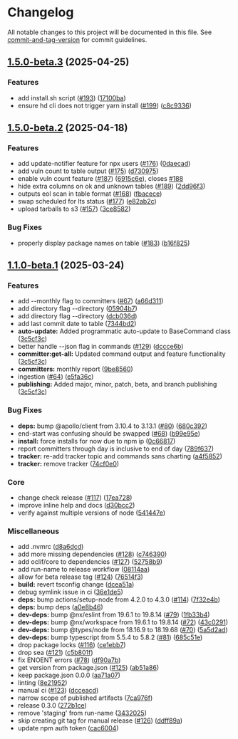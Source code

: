 # Changelog

All notable changes to this project will be documented in this file. See [commit-and-tag-version](https://github.com/absolute-version/commit-and-tag-version) for commit guidelines.

## [1.5.0-beta.3](https://github.com/herodevs/cli/compare/v1.4.0-beta.1...v1.5.0-beta.3) (2025-04-25)


### Features

* add install.sh script ([#193](https://github.com/herodevs/cli/issues/193)) ([17100ba](https://github.com/herodevs/cli/commit/17100baffdda6fde8ffe21447fb13ea86bdf3a4c))
* ensure hd cli does not trigger yarn install ([#199](https://github.com/herodevs/cli/issues/199)) ([c8c9336](https://github.com/herodevs/cli/commit/c8c93366ad254c7a61c8194693af0879d57e8ca8))


## [1.5.0-beta.2](https://github.com/herodevs/cli/compare/v1.4.0-beta.1...v1.5.0-beta.2) (2025-04-18)


### Features

* add update-notifier feature for npx users ([#176](https://github.com/herodevs/cli/issues/176)) ([0daecad](https://github.com/herodevs/cli/commit/0daecad6890f4ace15b3eee403938baadb2cad07))
* add vuln count to table output ([#175](https://github.com/herodevs/cli/issues/175)) ([d730975](https://github.com/herodevs/cli/commit/d7309756000d419dbb061ee7f530cc919dae8add))
* enable vuln count feature ([#187](https://github.com/herodevs/cli/issues/187)) ([6915c6e](https://github.com/herodevs/cli/commit/6915c6e208e99d8712ebd3922bb3c28bb3f737af)), closes [#188](https://github.com/herodevs/cli/issues/188)
* hide extra columns on ok and unknown tables ([#189](https://github.com/herodevs/cli/issues/189)) ([2dd96f3](https://github.com/herodevs/cli/commit/2dd96f3a7724d2a668a7600b5bb11953ab34bf41))
* outputs eol scan in table format ([#168](https://github.com/herodevs/cli/issues/168)) ([fbacece](https://github.com/herodevs/cli/commit/fbacece9344ef4b479b084eaa8658a347bb75b83))
* swap scheduled for lts status ([#177](https://github.com/herodevs/cli/issues/177)) ([e82ab2c](https://github.com/herodevs/cli/commit/e82ab2c4fae2784d3a47f7b1c5a14bb488af68d7))
* upload tarballs to s3 ([#157](https://github.com/herodevs/cli/issues/157)) ([3ce8582](https://github.com/herodevs/cli/commit/3ce8582f3fb8f834fb43e5694a4fa956d18d4d40))


### Bug Fixes

* properly display package names on table ([#183](https://github.com/herodevs/cli/issues/183)) ([b16f825](https://github.com/herodevs/cli/commit/b16f82559e3a051fb3b2fe8d9eb1540a12f136cb))

## [1.1.0-beta.1](https://github.com/herodevs/cli/compare/v1.0.0-beta.0...v1.1.0-beta.0) (2025-03-24)


### Features

* add --monthly flag to committers ([#67](https://github.com/herodevs/cli/issues/67)) ([a66d311](https://github.com/herodevs/cli/commit/a66d3111a276f01185b046494d707b0bb84d1ab0))
* add directory flag --directory ([05904b7](https://github.com/herodevs/cli/commit/05904b749d929ec4cbd1e789bdb89a6c94386e66))
* add directory flag --directory ([dcb036d](https://github.com/herodevs/cli/commit/dcb036d71301aadfd48b765a7dc810d10422e7bf))
* add last commit date to table ([7344bd2](https://github.com/herodevs/cli/commit/7344bd2a72b4d39c88651b94e3dd3bd57a4d8d1d))
* **auto-update:** Added programmatic auto-update to BaseCommand class ([3c5cf3c](https://github.com/herodevs/cli/commit/3c5cf3ca1cf78547f32a6b29e0cba10cdc247090))
* better handle --json flag in commands ([#129](https://github.com/herodevs/cli/issues/129)) ([dccce6b](https://github.com/herodevs/cli/commit/dccce6bc53466bc1e53c2aefe8b83137eac67df2))
* **committer:get-all:** Updated command output and feature functionality ([3c5cf3c](https://github.com/herodevs/cli/commit/3c5cf3ca1cf78547f32a6b29e0cba10cdc247090))
* **committers:** monthly report ([9be8560](https://github.com/herodevs/cli/commit/9be856022c8fe3694f9707873dd2a45c2af78ec7))
* ingestion ([#64](https://github.com/herodevs/cli/issues/64)) ([e5fa36c](https://github.com/herodevs/cli/commit/e5fa36c985b257ce1d0e75c84a2c0a6805bc466b))
* **publishing:** Added major, minor, patch, beta, and branch publishing ([3c5cf3c](https://github.com/herodevs/cli/commit/3c5cf3ca1cf78547f32a6b29e0cba10cdc247090))


### Bug Fixes

* **deps:** bump @apollo/client from 3.10.4 to 3.13.1 ([#80](https://github.com/herodevs/cli/issues/80)) ([680c392](https://github.com/herodevs/cli/commit/680c3924d2f167f343809190f04e866a332e6c4c))
* end-start was confusing should be swapped ([#68](https://github.com/herodevs/cli/issues/68)) ([b99e95e](https://github.com/herodevs/cli/commit/b99e95eb9c6f14ffdc646c9c0f69785aa9cac88f))
* **install:** force installs for now due to npm ip ([0c66817](https://github.com/herodevs/cli/commit/0c66817002a9f4d6167ad084b53fafe906834e5d))
* report committers through day is inclusive to end of day ([789f637](https://github.com/herodevs/cli/commit/789f6371ad3529efdd582fd04ad8c70904be459d))
* **tracker:** re-add tracker topic and commands sans charting ([a4f5852](https://github.com/herodevs/cli/commit/a4f58527ae30976759b68ff75156881c14ccb3a8))
* **tracker:** remove tracker ([74cf0e0](https://github.com/herodevs/cli/commit/74cf0e05f4a1161e8e25f6d95d3bdaeee1675549))


### Core

* change check release ([#117](https://github.com/herodevs/cli/issues/117)) ([17ea728](https://github.com/herodevs/cli/commit/17ea72893d504b4f2dbf62aed75522427c49857e))
* improve inline help and docs ([d30bcc2](https://github.com/herodevs/cli/commit/d30bcc2a954d0d1b2e9da62adb34b4b5e6e12c6a))
* verify against multiple versions of node ([541447e](https://github.com/herodevs/cli/commit/541447e6bf22e51a9b39bda31f32c73b01ff3b1f))


### Miscellaneous

* add .nvmrc ([d8a6dcd](https://github.com/herodevs/cli/commit/d8a6dcdea7ee68ecacae5bcccc1d4e0894e3ccad))
* add more missing dependencies ([#128](https://github.com/herodevs/cli/issues/128)) ([c746390](https://github.com/herodevs/cli/commit/c746390b0cd15881b0d94cec5fde4e5ac837e74e))
* add oclif/core to dependencies ([#127](https://github.com/herodevs/cli/issues/127)) ([52758b9](https://github.com/herodevs/cli/commit/52758b969c5206b193515d5076d2898f43b349a3))
* add run-name to release workflow ([08114aa](https://github.com/herodevs/cli/commit/08114aa4bb99bff5098b392388216172443a79d6))
* allow for beta release tag ([#124](https://github.com/herodevs/cli/issues/124)) ([76514f3](https://github.com/herodevs/cli/commit/76514f354b1431b2f87c99139f3eab01501968a7))
* **build:** revert tsconfig change ([dcea51a](https://github.com/herodevs/cli/commit/dcea51a0a6abeacbc27c4ce86c6defdd39e09f9b))
* debug symlink issue in ci ([36e1de5](https://github.com/herodevs/cli/commit/36e1de54abbf4f6af8f9b458c0117d78257a8b3e))
* **deps:** bump actions/setup-node from 4.2.0 to 4.3.0 ([#114](https://github.com/herodevs/cli/issues/114)) ([7f32e4b](https://github.com/herodevs/cli/commit/7f32e4bd26adf42733de991f402a8af438a77292))
* **deps:** bump deps ([a0e8b46](https://github.com/herodevs/cli/commit/a0e8b46c65a25191758cab84107c1127927be10a))
* **dev-deps:** bump @nx/eslint from 19.6.1 to 19.8.14 ([#79](https://github.com/herodevs/cli/issues/79)) ([1fb33b4](https://github.com/herodevs/cli/commit/1fb33b409462eae319c29ea770169b359f6fa525))
* **dev-deps:** bump @nx/workspace from 19.6.1 to 19.8.14 ([#72](https://github.com/herodevs/cli/issues/72)) ([43c0291](https://github.com/herodevs/cli/commit/43c0291ab699ebe020a384d510eb5bc2a990d2b7))
* **dev-deps:** bump @types/node from 18.16.9 to 18.19.68 ([#70](https://github.com/herodevs/cli/issues/70)) ([5a5d2ad](https://github.com/herodevs/cli/commit/5a5d2adc141232647fd0c0536534b46905040c17))
* **dev-deps:** bump typescript from 5.5.4 to 5.8.2 ([#81](https://github.com/herodevs/cli/issues/81)) ([685c51e](https://github.com/herodevs/cli/commit/685c51e0d50c48edbf9f158b7d2d68c0c596b064))
* drop package locks ([#116](https://github.com/herodevs/cli/issues/116)) ([ce1ebb7](https://github.com/herodevs/cli/commit/ce1ebb76eb2114a7e6e54191cd5021959a658aac))
* drop sea ([#121](https://github.com/herodevs/cli/issues/121)) ([c5b801f](https://github.com/herodevs/cli/commit/c5b801fcc2c1989d513afd5c03a794d1e7de0691))
* fix ENOENT errors ([#78](https://github.com/herodevs/cli/issues/78)) ([df90a7b](https://github.com/herodevs/cli/commit/df90a7be97342255760f430f914759401cf6b5b8))
* get version from package.json ([#125](https://github.com/herodevs/cli/issues/125)) ([ab51a86](https://github.com/herodevs/cli/commit/ab51a86bc80ece14fc5361cb4c7bca3e88739e63))
* keep package.json 0.0.0 ([aa71a07](https://github.com/herodevs/cli/commit/aa71a07169be7c5a976016ae0021e06dcfd38f8b))
* linting ([8e21952](https://github.com/herodevs/cli/commit/8e21952df6db16164b53737840118ee81ab35d19))
* manual ci ([#123](https://github.com/herodevs/cli/issues/123)) ([dcceacd](https://github.com/herodevs/cli/commit/dcceacd72338b222517ff62a52044e8a636ce3bb))
* narrow scope of published artifacts ([7ca976f](https://github.com/herodevs/cli/commit/7ca976ff270ceb30a8a578b66c9b34b216d25eaa))
* release 0.3.0 ([272b1ce](https://github.com/herodevs/cli/commit/272b1cee5d9f454a5e21b0044b6fa9d2f5b0fa68))
* remove 'staging' from run-name ([3432025](https://github.com/herodevs/cli/commit/343202537333b39f77cb080d904ff093b3252756))
* skip creating git tag for manual release ([#126](https://github.com/herodevs/cli/issues/126)) ([ddff89a](https://github.com/herodevs/cli/commit/ddff89ae36ef7900005351e82af00ae0bb613095))
* update npm auth token ([cac6004](https://github.com/herodevs/cli/commit/cac6004a2f9894f9d8c60b78a75ffe30b31a0f9e))
